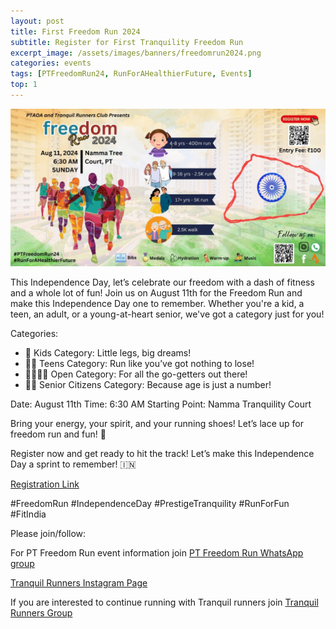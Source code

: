 ```yaml
---
layout: post
title: First Freedom Run 2024
subtitle: Register for First Tranquility Freedom Run
excerpt_image: /assets/images/banners/freedomrun2024.png
categories: events
tags: [PTFreedomRun24, RunForAHealthierFuture, Events]
top: 1
---
```


![banner](/assets/images/banners/freedomrun2024.png)

This Independence Day, let’s celebrate our freedom with a dash of fitness and a whole lot of fun! Join us on August 11th for the Freedom Run and make this Independence Day one to remember. Whether you're a kid, a teen, an adult, or a young-at-heart senior, we've got a category just for you!

Categories:
- 👶 Kids Category: Little legs, big dreams!
- 🧑‍🎤 Teens Category: Run like you’ve got nothing to lose!
- 👨‍👩‍👧‍👦 Open Category: For all the go-getters out there!
- 👴👵 Senior Citizens Category: Because age is just a number!

Date: August 11th
Time: 6:30 AM
Starting Point: Namma Tranquility Court

Bring your energy, your spirit, and your running shoes! Let’s lace up for freedom run and fun! 🏅

Register now and get ready to hit the track! Let’s make this Independence Day a sprint to remember! 🇮🇳

[Registration Link](https://forms.gle/jJGpCSmEtwUxywVy5)

#FreedomRun #IndependenceDay #PrestigeTranquility #RunForFun #FitIndia

Please join/follow: 

For PT Freedom Run event information join [PT Freedom Run WhatsApp group](https://chat.whatsapp.com/HQXMyJwou2h0nJy9pZNm57)

[Tranquil Runners Instagram Page](https://www.instagram.com/tranquil_runner?igsh=MWQ3emg1N25mZXVr)

If you are interested to continue running with Tranquil runners join [Tranquil Runners Group](https://chat.whatsapp.com/CQ8wkoXT23ACHITpyCGR7e) 